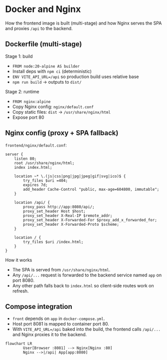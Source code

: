 # Docker and Nginx

How the frontend image is built (multi-stage) and how Nginx serves the SPA and proxies `/api` to the backend.

## Dockerfile (multi-stage)

Stage 1: build
- `FROM node:20-alpine AS builder`
- Install deps with `npm ci` (deterministic)
- `ENV VITE_API_URL=/api` so production build uses relative base
- `npm run build` → outputs to `dist/`

Stage 2: runtime
- `FROM nginx:alpine`
- Copy Nginx config: `nginx/default.conf`
- Copy static files: `dist` → `/usr/share/nginx/html`
- Expose port 80

## Nginx config (proxy + SPA fallback)

`frontend/nginx/default.conf`:

```nginx
server {
	listen 80;
	root /usr/share/nginx/html;
	index index.html;

	location ~* \.(js|css|png|jpg|jpeg|gif|svg|ico)$ {
		try_files $uri =404;
		expires 7d;
		add_header Cache-Control "public, max-age=604800, immutable";
	}

	location /api/ {
		proxy_pass http://app:8080/api/;
		proxy_set_header Host $host;
		proxy_set_header X-Real-IP $remote_addr;
		proxy_set_header X-Forwarded-For $proxy_add_x_forwarded_for;
		proxy_set_header X-Forwarded-Proto $scheme;
	}

	location / {
		try_files $uri /index.html;
	}
}
```

How it works
- The SPA is served from `/usr/share/nginx/html`.
- Any `/api/...` request is forwarded to the backend service named `app` on port 8080.
- Any other path falls back to `index.html` so client-side routes work on refresh.

## Compose integration

- `front` depends on `app` in `docker-compose.yml`.
- Host port 8081 is mapped to container port 80.
- With `VITE_API_URL=/api` baked into the build, the frontend calls `/api/...` and Nginx proxies it to the backend.

```mermaid
flowchart LR
		User[Browser :8081] --> Nginx[Nginx :80]
		Nginx -->|/api| App[app:8080]
```
